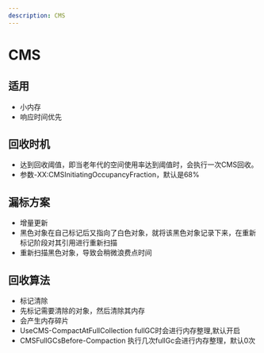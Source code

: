 ```yaml
---
description: CMS
---
```


# CMS

## 适用

* 小内存
* 响应时间优先



## 回收时机

* 达到回收阈值，即当老年代的空间使用率达到阈值时，会执行一次CMS回收。
* 参数-XX:CMSInitiatingOccupancyFraction，默认是68%



## 漏标方案

* 增量更新
* 黑色对象在自己标记后又指向了白色对象，就将该黑色对象记录下来，在重新标记阶段对其引用进行重新扫描
* 重新扫描黑色对象，导致会稍微浪费点时间



## 回收算法

* 标记清除
* 先标记需要清除的对象，然后清除其内存
* 会产生内存碎片
* UseCMS-CompactAtFullCollection fullGC时会进行内存整理,默认开启
* CMSFullGCsBefore-Compaction 执行几次fullGc会进行内存整理，默认0次





